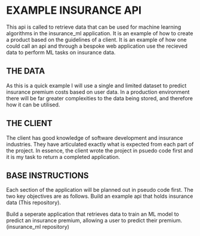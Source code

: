 # EXAMPLE INSURANCE API

This api is called to retrieve data that can be used for machine learning algorithms in the insurance_ml application.
It is an example of how to create a product based on the guidelines of a client. It is an example of how one could call
an api and through a bespoke web application use the recieved data to perform ML tasks on insurance data.


## THE DATA
As this is a quick example I will use a single and limited dataset to predict insurance premium costs based on user data. In a production
environment there will be far greater complexities to the data being stored, and therefore how it can be utilised.

## THE CLIENT
The client has good knowledge of software development and insurance industries. They have articulated exactly what is expected from each
part of the project. In essence, the client wrote the project in psuedo code first and it is my task to return a completed application.

## BASE INSTRUCTIONS
Each section of the application will be planned out in pseudo code first. The two key objectives are as follows.
  Build an example api that holds insurance data (This repository).

  Build a seperate application that retrieves data to train an ML model to predict an insurance premium, allowing a user to predict their premium.
  (insurance_ml repository)
